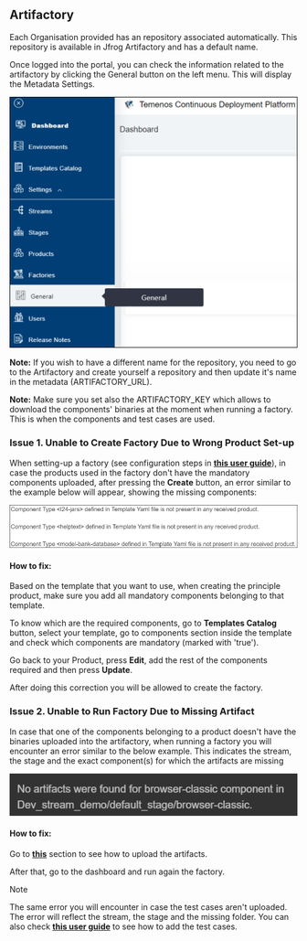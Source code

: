 
## Artifactory ##

Each Organisation provided has an repository associated automatically. This repository is available in Jfrog Artifactory and has a default name. 

Once logged into the portal, you can check the information related to the artifactory by clicking the General button on the left menu. This will display the Metadata Settings.

![](./images/sanity-general.png)

**Note:** If you wish to have a different name for the repository, you need to go to the Artifactory and create yourself a repository and then update it's name in the metadata (ARTIFACTORY_URL).

**Note:** Make sure you set also the ARTIFACTORY_KEY which allows to download the components' binaries at the moment when running a factory. This is when the components and test cases are used. 

### Issue 1. Unable to Create Factory Due to Wrong Product Set-up ###

When setting-up a factory (see configuration steps in <a href="./factories.md#set-up-create-a-factory" target="blank"><b>this user guide</b></a>), in case the products used in the factory don't have the mandatory components uploaded, after pressing the **Create** button, an error similar to the example below will appear, showing the missing components:

![](./images/sanity-product-issue.png)

#### **How to fix:** ####

Based on the template that you want to use, when creating the principle product, make sure you add all mandatory components belonging to that template. 

To know which are the required components, go to **Templates Catalog** button, select your template, go to components section inside the template and check which components are mandatory (marked with 'true'). 

Go back to your Product, press **Edit**, add the rest of the components required and then press **Update**.

After doing this correction you will be allowed to create the factory.

### Issue 2. Unable to Run Factory Due to Missing Artifact ###

In case that one of the components belonging to a product doesn't have the binaries uploaded into the artifactory, when running a factory you will encounter an error similar to the below example. This indicates the stream, the stage and the exact component(s) for which the artifacts are missing

![](./images/sanity-component-issue.png)

#### **How to fix:** ####

Go to <a href="./components-products.md#how-to-set-up-delete-components" target="blank">**this**</a> section to see how to upload the artifacts. 

After that, go to the dashboard and run again the factory. 

> [!Note]
> The same error you will encounter in case the test cases aren't uploaded. The error will reflect the stream, the stage and the missing folder. You can also check <a href="./stage-testcases.md" target="blank">**this user guide**</a> to see how to add the test cases. 


